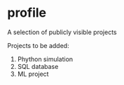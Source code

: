 # profile
A selection of publicly visible projects

Projects to be added:

1. Phython simulation
2. SQL database
3. ML project
